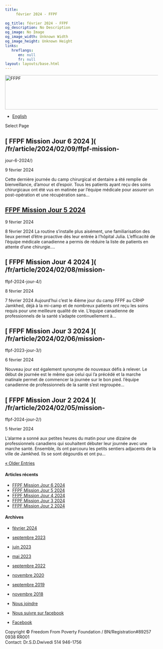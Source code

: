 ```yaml
---
title: 
     février 2024 - FFPF
    
og_title: février 2024 - FFPF
og_description: No Description
og_image: No Image
og_image_width: Unknown Width
og_image_height: Unknown Height
links:
   hreflangs:
      en: null
      fr: null
layout: layouts/base.html
---
```

[ <img src='/wp-content/uploads/2018/10/logo-ffpf.webp' width='505'
height='113' alt='FFPF' /> ](/en/sponsorship-tag/surgery/)

  * [ English ]( /en/article/2024/02/)

[ ]( )

Select Page

##  [ FFPF Mission Jour 6 2024 ]( /fr/article/2024/02/09/ffpf-mission-
jour-6-2024/)

9 février 2024

Cette dernière journée du camp chirurgical et dentaire a été remplie de
bienveillance, d’amour et d’espoir. Tous les patients ayant reçu des soins
chirurgicaux ont été vus en matinée par l’équipe médicale pour assurer un
post-opération et une récupération sans...

##  [ FFPF Mission Jour 5 2024 ](/fr)

9 février 2024

8 février 2024 La routine s’installe plus aisément, une familiarisation des
lieux permet d’être proactive dès leur entrée à l’hôpital Julia. L’efficacité
de l’équipe médicale canadienne a permis de réduire la liste de patients en
attente d’une chirurgie....

##  [ FFPF Mission Jour 4 2024 ]( /fr/article/2024/02/08/mission-
ffpf-2024-jour-4/)

8 février 2024

7 février 2024 Aujourd’hui c’est le 4ième jour du camp FFPF au CRHP Jamkhed,
déjà à la mi-camp et de nombreux patients ont reçu les soins requis pour une
meilleure qualité de vie. L’équipe canadienne de professionnels de la santé
s’adapte continuellement à...

##  [ FFPF Mission Jour 3 2024 ]( /fr/article/2024/02/06/mission-
ffpf-2023-jour-3/)

6 février 2024

Nouveau jour est également synonyme de nouveaux défis à relever. Le début de
journée est le même que celui qui l’a précédé et la marche matinale permet de
commencer la journée sur le bon pied. l’équipe canadienne de professionnels de
la santé s’est regroupée...

##  [ FFPF Mission Jour 2 2024 ]( /fr/article/2024/02/05/mission-
ffpf-2024-jour-2/)

5 février 2024

L’alarme a sonné aux petites heures du matin pour une dizaine de
professionnels canadiens qui souhaitent débuter leur journée avec une marche
santé. Ensemble, ils ont parcouru les petits sentiers adjacents de la ville de
Jamkhed. Ils se sont dégourdis et ont pu...

[ « Older Entries ](page/2/)

####  Articles récents

  * [ FFPF Mission Jour 6 2024 ]( /fr/article/2024/02/09/ffpf-mission-jour-6-2024/)
  * [ FFPF Mission Jour 5 2024 ](/fr)
  * [ FFPF Mission Jour 4 2024 ]( /fr/article/2024/02/08/mission-ffpf-2024-jour-4/)
  * [ FFPF Mission Jour 3 2024 ]( /fr/article/2024/02/06/mission-ffpf-2023-jour-3/)
  * [ FFPF Mission Jour 2 2024 ]( /fr/article/2024/02/05/mission-ffpf-2024-jour-2/)

####  Archives

  * [ février 2024 ](index.html)
  * [ septembre 2023 ]( /en/article/2023/09/)
  * [ juin 2023 ]( /en/article/2023/06/)
  * [ mai 2023 ]( /en/article/2023/05/)
  * [ septembre 2022 ]( /en/article/2022/09/)
  * [ novembre 2020 ]( /en/article/2020/11/)
  * [ septembre 2019 ]( /en/article/2019/09/)
  * [ novembre 2018 ]( /en/article/2018/11/)

  * [ Nous joindre ](/fr/nous-joindre/)
  * [ Nous suivre sur facebook ](https://www.facebook.com/freedomfrompoverty/)

  * [ Facebook  ](https://www.facebook.com/freedomfrompoverty/)

Copyright © Freedom From Poverty Foundation / BN/Registration#89257 0938 RR001  
Contact: Dr.S.D.Dwivedi 514 946-1756

